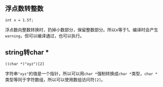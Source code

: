 
## 浮点数转整数

```
int x = 1.5f;
```

浮点数向整数转换时，扔掉小数部分，保留整数部分。所以x等于1。编译时会产生`warning`，但可以编译通过，也可以执行。  

## string转char *

```
((char *)"xyz")[2]
```

字符串`"xyz"`的值是一个指针，所以可以用`char *`强制转换成`char *`类型，`char *`类型等同于字符数组，所以可以使用数组访问符`[2]`。  

